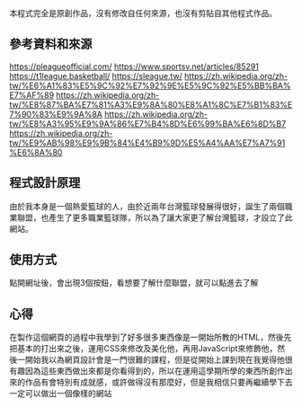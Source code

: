 本程式完全是原創作品，沒有修改自任何來源，也沒有剪貼自其他程式作品。

## 參考資料和來源
https://pleagueofficial.com/ 
https://www.sportsv.net/articles/85291 
https://t1league.basketball/ 
https://sleague.tw/
https://zh.wikipedia.org/zh-tw/%E6%A1%83%E5%9C%92%E7%92%9E%E5%9C%92%E5%BB%BA%E7%AF%89 
https://zh.wikipedia.org/zh-tw/%E8%87%BA%E7%81%A3%E9%8A%80%E8%A1%8C%E7%B1%83%E7%90%83%E9%9A%8A 
https://zh.wikipedia.org/zh-tw/%E8%A3%95%E9%9A%86%E7%B4%8D%E6%99%BA%E6%8D%B7 
https://zh.wikipedia.org/zh-tw/%E9%AB%98%E9%9B%84%E4%B9%9D%E5%A4%AA%E7%A7%91%E6%8A%80 

## 程式設計原理
由於我本身是一個熱愛籃球的人，由於近兩年台灣籃球發展得很好，誕生了兩個職業聯盟，也產生了更多職業籃球隊，所以為了讓大家更了解台灣籃球，才設立了此網站。  
## 使用方式
點開網址後，會出現3個按鈕，看想要了解什麼聯盟，就可以點進去了解
## 心得
在製作這個網頁的過程中我學到了好多很多東西像是一開始所教的HTML，然後先把基本的打出來之後，運用CSS來修改及美化他，再用JavaScript來修飾他，然後一開始我以為網頁設計會是一門很難的課程，但是從開始上課到現在我覺得他很有趣因為這些東西做出來都是你看得到的，所以在運用這學期所學的東西所創作出來的作品有會特別有成就感，或許做得沒有那麼好，但是我相信只要再繼續學下去一定可以做出一個像樣的網站
